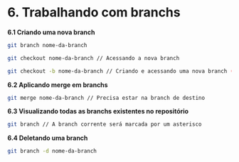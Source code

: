 # 6. Trabalhando com branchs

**6.1 Criando uma nova branch**
```bash
git branch nome-da-branch

git checkout nome-da-branch // Acessando a nova branch

git checkout -b nome-da-branch // Criando e acessando uma nova branch (Prefiro esse)
```
**6.2 Aplicando merge em branchs**
```bash
git merge nome-da-branch // Precisa estar na branch de destino
```
**6.3 Visualizando todas as branchs existentes no repositório**
```bash
git branch // A branch corrente será marcada por um asterisco
```
**6.4 Deletando uma branch**
```bash
git branch -d nome-da-branch
```
